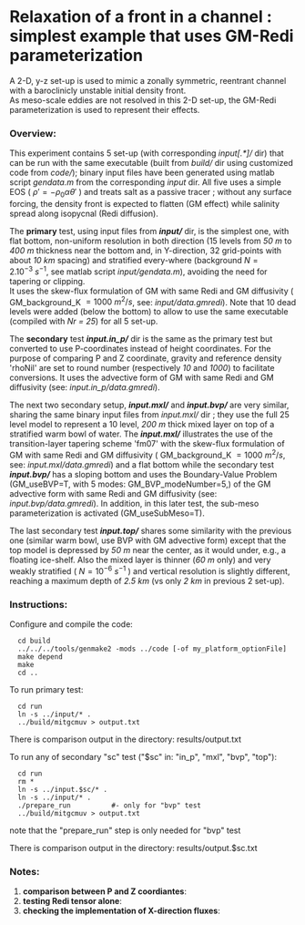Relaxation of a front in a channel : simplest example that uses GM-Redi parameterization
================================================================================

A 2-D, y-z set-up is used to mimic a zonally symmetric, reentrant channel with a baroclinicly unstable initial density front.<br>
As meso-scale eddies are not resolved in this 2-D set-up, the GM-Redi parameterization is used to represent their effects.

### Overview:
This experiment contains 5 set-up (with corresponding *input[.\*]/* dir) that can be run with
the same executable (built from *build/* dir using customized code from *code/*);
binary input files have been generated using matlab script *gendata.m*
from the corresponding *input* dir.
All five uses a simple EOS ( $\rho' = -\rho_0 \alpha \theta'$ ) and treats salt as a passive tracer ;
without any surface forcing, the density front is expected to flatten (GM effect)
while salinity spread along isopycnal (Redi diffusion).

The **primary** test, using input files from ***input/*** dir, is the simplest one, with flat bottom,
non-uniform resolution in both direction (15 levels from *50 m* to *400 m* thickness
near the bottom and, in Y-direction, 32 grid-points with about *10 km* spacing)
and stratified every-where (background $N = 2.10^{-3} ~s^{-1}$, see matlab script *input/gendata.m*),
avoiding the need for tapering or clipping.<br>
It uses the skew-flux formulation of GM with same Redi and GM diffusivity
( GM_background_K $= 1000 ~m^2/s$, see: *input/data.gmredi*).
Note that 10 dead levels were added (below the bottom) to allow to use the same
executable (compiled with *Nr = 25*) for all 5 set-up.

The **secondary** test ***input.in_p/*** dir is the same as the
primary test but converted to use P-coordinates instead of height coordinates.
For the purpose of comparing P and Z coordinate, gravity and reference density
'rhoNil' are set to round number (respectively *10* and *1000*) to facilitate conversions.
It uses the advective form of GM with same Redi and GM diffusivity
(see: *input.in_p/data.gmredi*).

The next two secondary setup, ***input.mxl/*** and ***input.bvp/*** are very similar,
sharing the same binary input files from *input.mxl/* dir ; they use the full
25 level model to represent a 10 level, *200 m* thick mixed layer on top of a stratified warm bowl of water.
The ***input.mxl/*** illustrates the use of the transition-layer tapering scheme 'fm07'
with the skew-flux formulation of GM with same Redi and GM diffusivity
( GM_background_K $= 1000 ~m^2/s$, see: *input.mxl/data.gmredi*) and a flat bottom
while the secondary test ***input.bvp/*** has a sloping bottom and uses the
Boundary-Value Problem (GM_useBVP=T, with 5 modes: GM_BVP_modeNumber=5,)
of the GM advective form with same Redi and GM diffusivity (see: *input.bvp/data.gmredi*).
In addition, in this later test, the sub-meso parameterization is activated (GM_useSubMeso=T).

The last secondary test ***input.top/*** shares some similarity with the previous one
(similar warm bowl, use BVP with GM advective form) except that the top model is depressed by
*50 m* near the center, as it would under, e.g., a floating ice-shelf.
Also the mixed layer is thinner (*60 m* only) and very weakly stratified ( $N = 10^{-6} ~s^{-1}$ )
and vertical resolution is slightly different, reaching a maximum depth of *2.5 km*
(vs only *2 km* in previous 2 set-up).

### Instructions:
Configure and compile the code:
```
  cd build
  ../../../tools/genmake2 -mods ../code [-of my_platform_optionFile]
  make depend
  make
  cd ..
```

To run primary test:
```
  cd run
  ln -s ../input/* .
  ../build/mitgcmuv > output.txt
```

There is comparison output in the directory:
  results/output.txt

To run any of secondary "sc" test ("$sc" in: "in_p", "mxl", "bvp", "top"):
```
  cd run
  rm *
  ln -s ../input.$sc/* .
  ln -s ../input/* .
  ./prepare_run          #- only for "bvp" test
  ../build/mitgcmuv > output.txt
```
note that the "prepare_run" step is only needed for "bvp" test

There is comparison output in the directory:
  results/output.$sc.txt

### Notes:
1. **comparison between P and Z coordiantes**:
2. **testing Redi tensor alone**:
3. **checking the implementation of X-direction fluxes**:
